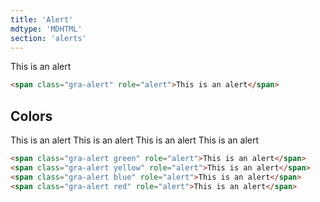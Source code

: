 ```yaml
---
title: 'Alert'
mdtype: 'MDHTML'
section: 'alerts'
---
```


<div class="gra-doc-s-wrapper">
  <span class="gra-alert" role="alert">This is an alert</span>
</div>

```html
<span class="gra-alert" role="alert">This is an alert</span>
```

## Colors

<div class="gra-doc-s-wrapper">
  <div class="gra-doc-alerts-wrapper">
    <span class="gra-alert green" role="alert">This is an alert</span>
    <span class="gra-alert yellow" role="alert">This is an alert</span>
    <span class="gra-alert blue" role="alert">This is an alert</span>
    <span class="gra-alert red" role="alert">This is an alert</span>
  </div>
</div>

```html
<span class="gra-alert green" role="alert">This is an alert</span>
<span class="gra-alert yellow" role="alert">This is an alert</span>
<span class="gra-alert blue" role="alert">This is an alert</span>
<span class="gra-alert red" role="alert">This is an alert</span>
```